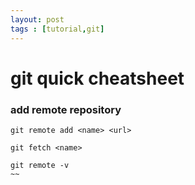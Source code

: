 ```yaml
---
layout: post
tags : [tutorial,git]
---
```

# git quick cheatsheet



### add remote repository
~~~
git remote add <name> <url>
~~~
~~~
git fetch <name>
~~~
~~~
git remote -v
~~